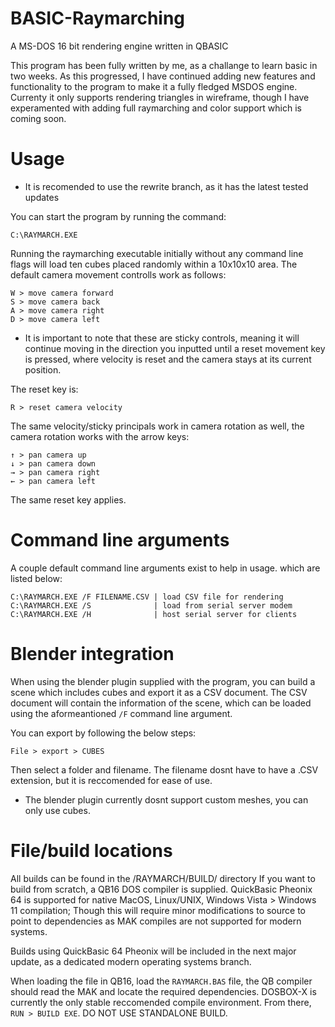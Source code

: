 # BASIC-Raymarching
A MS-DOS 16 bit rendering engine written in QBASIC

This program has been fully written by me, as a challange to learn basic in two weeks. As this progressed, I have continued adding new features and functionality to the program to make it a fully fledged MSDOS engine.
Currenty it only supports rendering triangles in wireframe, though I have experamented with adding full raymarching and color support which is coming soon.

# Usage

* It is recomended to use the rewrite branch, as it has the latest tested updates

You can start the program by running the command:

```
C:\RAYMARCH.EXE
```

Running the raymarching executable initially without any command line flags will load ten cubes placed randomly within a 10x10x10 area.
The default camera movement controlls work as follows:

```
W > move camera forward
S > move camera back
A > move camera right
D > move camera left
```

* It is important to note that these are sticky controls, meaning it will continue moving in the direction you inputted until a reset movement key is pressed, where velocity is reset and the camera stays at its current position.

The reset key is: 
```
R > reset camera velocity
```

The same velocity/sticky principals work in camera rotation as well, the camera rotation works with the arrow keys:
```
↑ > pan camera up
↓ > pan camera down
→ > pan camera right
← > pan camera left
```
The same reset key applies.

# Command line arguments

A couple default command line arguments exist to help in usage. which are listed below:
```
C:\RAYMARCH.EXE /F FILENAME.CSV | load CSV file for rendering
C:\RAYMARCH.EXE /S              | load from serial server modem
C:\RAYMARCH.EXE /H              | host serial server for clients
```

# Blender integration

When using the blender plugin supplied with the program, you can build a scene which includes cubes and export it as a CSV document. The CSV document will contain the information of the scene, which can be loaded using the aformeantioned ```/F``` command line argument.

You can export by following the below steps:
```
File > export > CUBES
```
Then select a folder and filename. The filename dosnt have to have a .CSV extension, but it is reccomended for ease of use.

* The blender plugin currently dosnt support custom meshes, you can only use cubes.

# File/build locations

All builds can be found in the /RAYMARCH/BUILD/ directory
If you want to build from scratch, a QB16 DOS compiler is supplied. QuickBasic Pheonix 64 is supported for native MacOS, Linux/UNIX, Windows Vista > Windows 11 compilation; Though this will require minor modifications to source to point to dependencies as MAK compiles are not supported for modern systems.

Builds using QuickBasic 64 Pheonix will be included in the next major update, as a dedicated modern operating systems branch.

When loading the file in QB16, load the ```RAYMARCH.BAS``` file, the QB compiler should read the MAK and locate the required dependencies. DOSBOX-X is currently the only stable reccomended compile environment. From there, ```RUN > BUILD EXE```. DO NOT USE STANDALONE BUILD.

